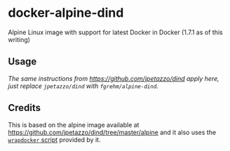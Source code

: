 # docker-alpine-dind

Alpine Linux image with support for latest Docker in Docker (1.7.1 as of this writing)


## Usage

_The same instructions from https://github.com/jpetazzo/dind apply here, just
replace `jpetazzo/dind` with `fgrehm/alpine-dind`._


## Credits

This is based on the alpine image available at https://github.com/jpetazzo/dind/tree/master/alpine
and it also uses the [`wrapdocker` script](https://github.com/jpetazzo/dind/blob/master/wrapdocker)
provided by it.
